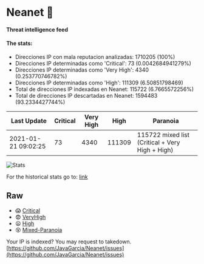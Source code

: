 # Neanet :hocho:
#### Threat intelligence feed
#### The stats:

- Direcciones IP con mala reputacion analizadas: 1710205 (100%)
- Direcciones IP determinadas como 'Critical':  73 (0.0042684941279%)
- Direcciones IP determinadas como 'Very High':  4340 (0.253770746782%)
- Direcciones IP determinadas como 'High':  111309 (6.50851798469)
- Total de direcciones IP indexadas en Neanet:  115722 (6.7665572256%)
- Total de direcciones IP descartadas en Neanet:  1594483 (93.2334427744%)

| Last Update | Critical | Very High | High | Paranoia |
| --- | --- | --- | --- | --- |
| 2021-01-21 09:02:25 | 73 | 4340 | 111309 | 115722 mixed list (Critical + Very High + High)|

![Stats](https://docs.google.com/spreadsheets/d/e/2PACX-1vSnaNMIXVabIpDJjufMlzH7poXnshF3mgd8Is1g9ytUEzVsP5my4Trn8f-xkoLLQ38xpL3HtmUexLo6/pubchart?oid=501124687&format=image)

For the historical stats go to: [link](/stats.csv)
## Raw
- :scream: [Critical](https://raw.githubusercontent.com/JavaGarcia/Neanet/master/blacklists/neanet_critical.txt)
- :fearful: [VeryHigh](https://raw.githubusercontent.com/JavaGarcia/Neanet/master/blacklists/neanet_veryHigh.txtt)
- :frowning: [High](https://raw.githubusercontent.com/JavaGarcia/Neanet/master/blacklists/neanet_high.txt)
- :dizzy_face: [Mixed-Paranoia](https://raw.githubusercontent.com/JavaGarcia/Neanet/master/blacklists/neanet_all.txt)


Your IP is indexed? You may request to takedown. [https://github.com/JavaGarcia/Neanet/issues](https://github.com/JavaGarcia/Neanet/issues)






































































































































































































































































































































































































































































































































































































































































































































































































































































































































































































































































































































































































































































































































































































































































































































































































































































































































































































































































































































































































































































































































































































































































































































































































































































































































































































































































































































































































































































































































































































































































































































































































































































































































































































































































































































































































































































































































































































